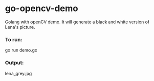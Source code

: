 # go-opencv-demo

Golang with openCV demo. It will generate a black and white version of Lena's picture.

### To run: 

go run demo.go

### Output:

lena_grey.jpg
